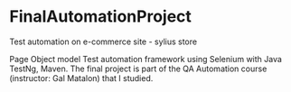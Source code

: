 # FinalAutomationProject

Test automation on e-commerce site - sylius store

Page Object model Test automation framework using Selenium with Java
TestNg, Maven.
The final project is part of the QA Automation course (instructor: Gal Matalon) that I studied.


